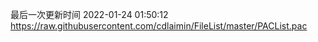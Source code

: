 最后一次更新时间 2022-01-24 01:50:12
https://raw.githubusercontent.com/cdlaimin/FileList/master/PACList.pac

